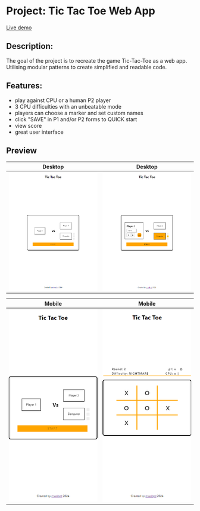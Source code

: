 # Project: Tic Tac Toe Web App

[Live demo](https://mwahyd.github.io/TOP-projects/091-tic-tac-toe/)

## **Description**:

The goal of the project is to recreate the game Tic-Tac-Toe as a web app.
Utilising modular patterns to create simplified and readable code.

## **Features**:

- play against CPU or a human P2 player
- 3 CPU difficulties with an unbeatable mode
- players can choose a marker and set custom names
- click "SAVE" in P1 and/or P2 forms to QUICK start
- view score
- great user interface

## **Preview**

|                        Desktop                         |                         Desktop                         |
| :----------------------------------------------------: | :-----------------------------------------------------: |
| <img src='./assets/desktop.png' alt='desktop preview'> | <img src='./assets/desktop2.png' alt='desktop preview'> |

|                        Mobile                        |                        Mobile                         |
| :--------------------------------------------------: | :---------------------------------------------------: |
| <img src='./assets/mobile.png' alt='mobile preview'> | <img src='./assets/mobile2.png' alt='mobile preview'> |
